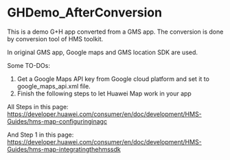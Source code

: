 # GHDemo_AfterConversion
This is a demo G+H app converted from a GMS app. The conversion is done by conversion tool of HMS toolkit. 

In original GMS app, Google maps and GMS location SDK are used.

Some TO-DOs:
1. Get a Google Maps API key from Google cloud platform and set it to google_maps_api.xml file.
2. Finish the following steps to let Huawei Map work in your app

All Steps in this page:  https://developer.huawei.com/consumer/en/doc/development/HMS-Guides/hms-map-configuringinagc

And Step 1 in this page: https://developer.huawei.com/consumer/en/doc/development/HMS-Guides/hms-map-integratingthehmssdk

